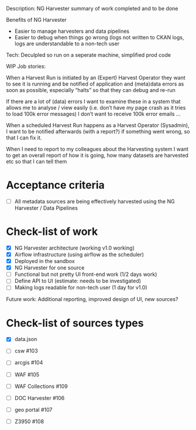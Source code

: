 Description: NG Harvester summary of work completed and to be done

Benefits of NG Harvester
 - Easier to manage harvesters and data pipelines
 - Easier to debug when things go wrong (logs not written to CKAN logs, logs are understandable to a non-tech user

Tech: Deculpled so run on a seperate machine, simplified prod code

WIP Job stories: 

When a Harvest Run is initiated by an (Expert) Harvest Operator they want to see it is running and be notified of application and (meta)data errors as soon as possible, especially “halts” so that they can debug and re-run
 
If there are a lot of (data) errors I want to examine these in a system that allows me to analyse / view easily (i.e. don’t have my page crash as it tries to load 100k error messages)
I don’t want to receive 100k error emails … 
 
When a scheduled Harvest Run happens as a Harvest Operator (Sysadmin), I want to be notified afterwards (with a report?) if something went wrong, so that I can fix it. 
 
When I need to report to my colleagues about the Harvesting system I want to get an overall report of how it is going, how many datasets are harvested etc so that I can tell them


# Acceptance criteria 
 - [ ] All metadata sources are being effectively harvested using the NG Harvester / Data Pipelines

# Check-list of work
 - [x] NG Harvester architecture (working v1.0 working)
 - [x] Airflow infrastructure (using airflow as the scheduler) 
 - [x] Deployed in the sandbox
 - [x] NG Harvester for one source
 - [ ] Functional but not pretty UI front-end work (1/2 days work)
 - [ ] Define API to UI (estimate: needs to be investigated) 
 - [ ] Making logs readable for non-tech user (1 day for v1.0)

Future work: 
Additional reporting, improved design of UI, new sources?


# Check-list of sources types
 - [x] data.json
 - [ ] csw #103
 - [ ] arcgis #104
 - [ ] WAF #105
 - [ ] WAF Collections #109
 - [ ] DOC Harvester #106
 - [ ] geo portal #107
 - [ ] Z3950 #108



